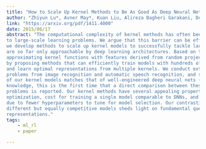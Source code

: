 ```yaml
---
title: "How to Scale Up Kernel Methods to Be As Good As Deep Neural Nets"
author: "Zhiyun Lu*, Avner May*, Kuan Liu, Alireza Bagheri Garakani, Dong Guo, Aurélien Bellet, Linxi Fan, Michael Collins, Brian Kingsbury, Michael Picheny, Fei Sha"
link: "https://arxiv.org/pdf/1411.4000"
date: 2015/06/17
abstract: "The computational complexity of kernel methods has often been a major barrier for applying them
to large-scale learning problems. We argue that this barrier can be effectively overcome. In particular,
we develop methods to scale up kernel models to successfully tackle large-scale learning problems that
are so far only approachable by deep learning architectures. Based on the seminal work by [38] on
approximating kernel functions with features derived from random projections, we advance the state-ofthe-art
by proposing methods that can efficiently train models with hundreds of millions of parameters,
and learn optimal representations from multiple kernels. We conduct extensive empirical studies on
problems from image recognition and automatic speech recognition, and show that the performance
of our kernel models matches that of well-engineered deep neural nets (DNNs). To the best of our
knowledge, this is the first time that a direct comparison between these two methods on large-scale
problems is reported. Our kernel methods have several appealing properties: training with convex
optimization, cost for training a single model comparable to DNNs, and significantly reduced total cost
due to fewer hyperparameters to tune for model selection. Our contrastive study between these two very
different but equally competitive models sheds light on fundamental questions such as how to learn good
representations."
tags:
    - ml_rl
    - paper

---
```

